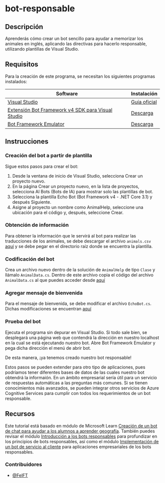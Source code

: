 # bot-responsable
## Descripción 
Aprenderás cómo crear un bot sencillo para ayudar a memorizar los animales en inglés, aplicando las directivas para hacerlo responsable, utilizando plantillas de Visual Studio.

## Requisitos
Para la creación de este programa, se necesitan los siguientes programas instalados:

| Software | Instalación |
|----------|-------------|
| [Visual Studio](https://visualstudio.microsoft.com/?msclkid=9889c110c0e311ecb9230ebff5fdf967) | [Guía oficial](https://docs.microsoft.com/es-ES/visualstudio/install/install-visual-studio?view=vs-2022&preserve-view=true&viewFallbackFrom=vs-2019%3Fazure-portal%3Dtrue) |
| [Extensión Bot Framework v4 SDK para Visual Studio](https://github.com/microsoft/botbuilder-samples) | [Descarga](https://marketplace.visualstudio.com/items?itemName=BotBuilder.botbuilderv4&msclkid=e666a6cdc0e011ec8926f378a30d3470) |
| [Bot Framework Emulator](https://github.com/Microsoft/BotFramework-Emulator?msclkid=4afe4ff3c0e311ec8e8097bc4cd88e59) | [Descarga](https://aka.ms/abs/build/emulatordownload) |

## Instrucciones
### Creación del bot a partir de plantilla
Sigue estos pasos para crear el bot:

1. Desde la ventana de inicio de Visual Studio, selecciona Crear un proyecto nuevo.
2. En la página Crear un proyecto nuevo, en la lista de proyectos, selecciona AI Bots (Bots de IA) para mostrar solo las plantillas de bot.
3. Selecciona la plantilla Echo Bot (Bot Framework v4 - .NET Core 3.1) y después Siguiente.
4. Asigne al proyecto un nombre como AnimalHelp, seleccione una ubicación para el código y, después, seleccione Crear.

### Obtención de información
Para obtener la información que le servirá al bot para realizar las traducciones de los animales, se debe descargar el archivo ``animals.csv`` [aquí](https://github.com/MLSA-LATAM/bot-responsable/blob/main/data/animals.csv) y se debe pegar en el directorio raíz donde se encuentra la plantilla.

### Codificación del bot
Crea un archivo nuevo dentro de la solución de ``AnimalHelp`` de tipo ``Clase`` y llámalo ``AnimalData.cs``. Dentro de este archivo copia el código del archivo ``AnimalData.cs`` al que puedes acceder desde [aquí](https://github.com/MLSA-LATAM/bot-responsable/blob/main/src/AnimalData.cs)

### Agregar mensaje de bienvenida
Para el mensaje de bienvenida, se debe modificar el archivo ``EchoBot.cs``. Dichas modificaciones se encuentran [aquí](https://github.com/MLSA-LATAM/bot-responsable/blob/main/src/EchoBot.cs)

### Prueba del bot
Ejecuta el programa sin depurar en Visual Studio. Si todo sale bien, se desplegará una página web que contendrá la dirección en nuestro localhost en la cual se está ejecutando nuestro bot. Abre Bot Framework Emulator y pega dicha dirección el menú de abrir bot. 

De esta manera, ¡ya tenemos creado nuestro bot responsable!

Estos pasos se pueden extender para otro tipo de aplicaciones, pues podríamos tener diferentes bases de datos de las cuales nuestro bot obtendrá la informaión. En un ámbito empresarial sería útil para un servicio de respuestas automáticas a las preguntas más comunes. Si se tienen conocimientos más avanzados, se pueden integrar otros servicios de Azure Cognitive Services para cumplir con todos los requerimientos de un bot responsable.

## Recursos
Este tutorial está basado en módulo de Microsoft Learn [Creación de un bot de chat para ayudar a los alumnos a aprender geografía](https://docs.microsoft.com/es-mx/learn/modules/responsible-bots/). También puedes revisar el módulo [Introducción a los bots responsables](https://docs.microsoft.com/es-mx/learn/modules/responsible-bots-introduction/) para profundizar en los principios de bots responsables, así como el módulo [Implementación de un bot de servicio al cliente](https://docs.microsoft.com/es-mx/learn/modules/deploy-responsible-bot/) para aplicaciones empresariales de los bots responsables.

### Contribuidores
- [@FelFT](https://github.com/FelFT)
